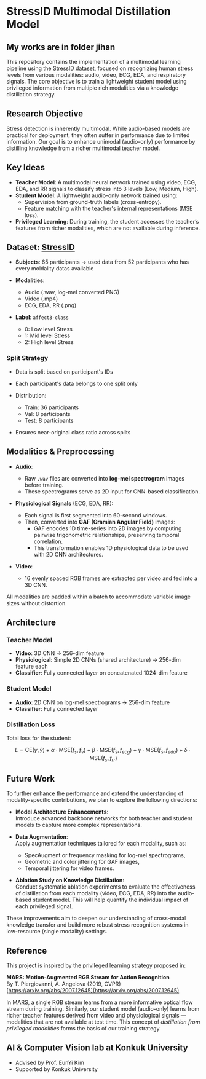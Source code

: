 # StressID Multimodal Distillation Model

## My works are in folder jihan
This repository contains the implementation of a multimodal learning pipeline using the [StressID dataset](https://project.inria.fr/stressid/), focused on recognizing human stress levels from various modalities: audio, video, ECG, EDA, and respiratory signals. The core objective is to train a lightweight student model using privileged information from multiple rich modalities via a knowledge distillation strategy.

## Research Objective

Stress detection is inherently multimodal. While audio-based models are practical for deployment, they often suffer in performance due to limited information. Our goal is to enhance unimodal (audio-only) performance by distilling knowledge from a richer multimodal teacher model.

## Key Ideas

- **Teacher Model**: A multimodal neural network trained using video, ECG, EDA, and RR signals to classify stress into 3 levels (Low, Medium, High).
- **Student Model**: A lightweight audio-only network trained using:
  - Supervision from ground-truth labels (cross-entropy).
  - Feature matching with the teacher's internal representations (MSE loss).
- **Privileged Learning**: During training, the student accesses the teacher’s features from richer modalities, which are not available during inference.

## Dataset: [StressID](https://project.inria.fr/stressid/)

* **Subjects**: 65 participants -> used data from 52 participants who has every moldality datas available
* **Modalities**:

  * Audio (.wav, log-mel converted PNG)
  * Video (.mp4)
  * ECG, EDA, RR (.png)
* **Label**: `affect3-class`

  * 0: Low level Stress
  * 1: Mid level Stress
  * 2: High level Stress

### Split Strategy

* Data is split based on participant's IDs
* Each participant's data belongs to one split only
* Distribution:

  * Train: 36 participants
  * Val: 8 participants
  * Test: 8 participants
* Ensures near-original class ratio across splits

## Modalities & Preprocessing

- **Audio**: 
  - Raw `.wav` files are converted into **log-mel spectrogram** images before training.
  - These spectrograms serve as 2D input for CNN-based classification.

- **Physiological Signals** (ECG, EDA, RR):
  - Each signal is first segmented into 60-second windows.
  - Then, converted into **GAF (Gramian Angular Field)** images:
    - GAF encodes 1D time-series into 2D images by computing pairwise trigonometric relationships, preserving temporal correlation.
    - This transformation enables 1D physiological data to be used with 2D CNN architectures.

- **Video**:
  - 16 evenly spaced RGB frames are extracted per video and fed into a 3D CNN.

All modalities are padded within a batch to accommodate variable image sizes without distortion.

## Architecture

### Teacher Model
- **Video**: 3D CNN → 256-dim feature
- **Physiological**: Simple 2D CNNs (shared architecture) → 256-dim feature each
- **Classifier**: Fully connected layer on concatenated 1024-dim feature

### Student Model
- **Audio**: 2D CNN on log-mel spectrograms → 256-dim feature
- **Classifier**: Fully connected layer

### Distillation Loss
Total loss for the student:
```math
L = \text{CE}(y, \hat{y}) + \alpha \cdot \text{MSE}(f_s, f_v) + \beta \cdot \text{MSE}(f_s, f_{ecg}) + \gamma \cdot \text{MSE}(f_s, f_{eda}) + \delta \cdot \text{MSE}(f_s, f_{rr})
```
## Future Work

To further enhance the performance and extend the understanding of modality-specific contributions, we plan to explore the following directions:

- **Model Architecture Enhancements**:  
  Introduce advanced backbone networks for both teacher and student models to capture more complex representations.

- **Data Augmentation**:  
  Apply augmentation techniques tailored for each modality, such as:
  - SpecAugment or frequency masking for log-mel spectrograms,
  - Geometric and color jittering for GAF images,
  - Temporal jittering for video frames.

- **Ablation Study on Knowledge Distillation**:  
  Conduct systematic ablation experiments to evaluate the effectiveness of distillation from each modality (video, ECG, EDA, RR) into the audio-based student model. This will help quantify the individual impact of each privileged signal.

These improvements aim to deepen our understanding of cross-modal knowledge transfer and build more robust stress recognition systems in low-resource (single modality) settings.


## Reference

This project is inspired by the privileged learning strategy proposed in:

**MARS: Motion-Augmented RGB Stream for Action Recognition**  
By T. Piergiovanni, A. Angelova (2019, CVPR)
[https://arxiv.org/abs/2007.12645](https://arxiv.org/abs/2007.12645)

In MARS, a single RGB stream learns from a more informative optical flow stream during training. Similarly, our student model (audio-only) learns from richer teacher features derived from video and physiological signals — modalities that are not available at test time. This concept of *distillation from privileged modalities* forms the basis of our training strategy.

## AI & Computer Vision lab at Konkuk University

- Advised by Prof. EunYi Kim
- Supported by Konkuk University